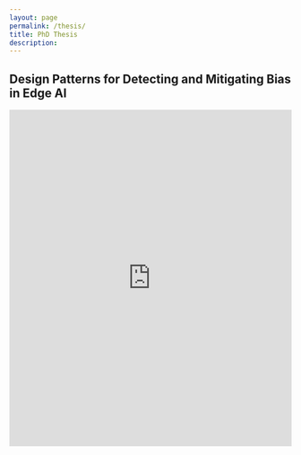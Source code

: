```yaml
---
layout: page
permalink: /thesis/
title: PhD Thesis
description: 
---
```


## Design Patterns for Detecting and Mitigating Bias in Edge AI

<iframe allowfullscreen="allowfullscreen" scrolling="no" class="fp-iframe" style="border: 0px; width: 100%; height: 600px;" src="https://heyzine.com/flip-book/b284eff67b.html"></iframe>
